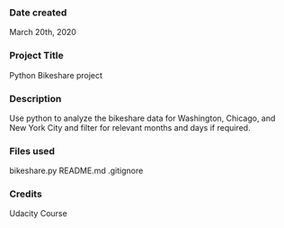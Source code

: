 ### Date created
March 20th, 2020
### Project Title
Python Bikeshare project

### Description
Use python to analyze the bikeshare data for Washington, Chicago, and New York City and filter for relevant months and days if required.

### Files used
bikeshare.py
README.md
.gitignore

### Credits
Udacity Course

